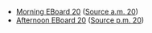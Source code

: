* [Morning EBoard 20](../eboards.am/eboard.20.html)
  ([Source a.m. 20](../eboards.am/eboard.20.md))
* [Afternoon EBoard 20](../eboards.pm/eboard.20.html)
  ([Source p.m. 20](../eboards.pm/eboard.20.md))

